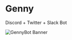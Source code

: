 # Genny
Discord  + Twitter + Slack Bot

![GennyBot Banner](https://repository-images.githubusercontent.com/244455404/8b66a600-5cce-11ea-83ac-49da610ba9e1)
